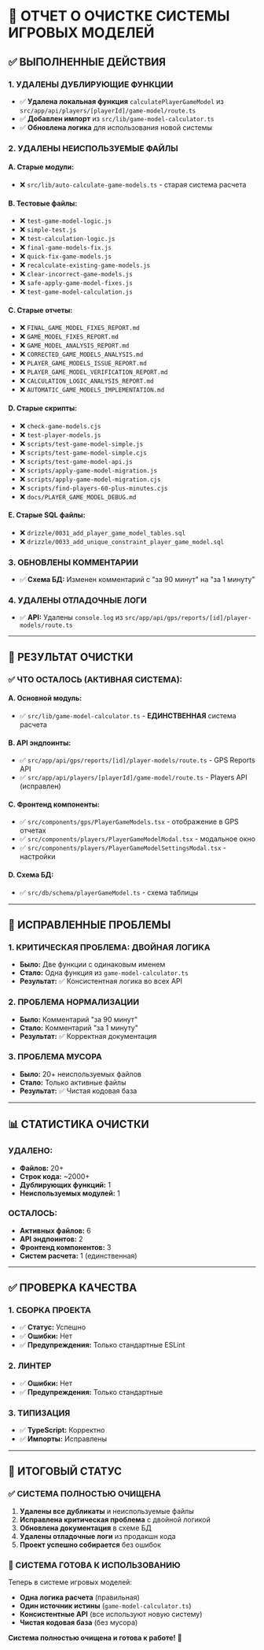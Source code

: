 # 🧹 ОТЧЕТ О ОЧИСТКЕ СИСТЕМЫ ИГРОВЫХ МОДЕЛЕЙ

## ✅ ВЫПОЛНЕННЫЕ ДЕЙСТВИЯ

### **1. УДАЛЕНЫ ДУБЛИРУЮЩИЕ ФУНКЦИИ**
- ✅ **Удалена локальная функция** `calculatePlayerGameModel` из `src/app/api/players/[playerId]/game-model/route.ts`
- ✅ **Добавлен импорт** из `src/lib/game-model-calculator.ts`
- ✅ **Обновлена логика** для использования новой системы

### **2. УДАЛЕНЫ НЕИСПОЛЬЗУЕМЫЕ ФАЙЛЫ**

#### **A. Старые модули:**
- ❌ `src/lib/auto-calculate-game-models.ts` - старая система расчета

#### **B. Тестовые файлы:**
- ❌ `test-game-model-logic.js`
- ❌ `simple-test.js`
- ❌ `test-calculation-logic.js`
- ❌ `final-game-models-fix.js`
- ❌ `quick-fix-game-models.js`
- ❌ `recalculate-existing-game-models.js`
- ❌ `clear-incorrect-game-models.js`
- ❌ `safe-apply-game-model-fixes.js`
- ❌ `test-game-model-calculation.js`

#### **C. Старые отчеты:**
- ❌ `FINAL_GAME_MODEL_FIXES_REPORT.md`
- ❌ `GAME_MODEL_FIXES_REPORT.md`
- ❌ `GAME_MODEL_ANALYSIS_REPORT.md`
- ❌ `CORRECTED_GAME_MODELS_ANALYSIS.md`
- ❌ `PLAYER_GAME_MODELS_ISSUE_REPORT.md`
- ❌ `PLAYER_GAME_MODEL_VERIFICATION_REPORT.md`
- ❌ `CALCULATION_LOGIC_ANALYSIS_REPORT.md`
- ❌ `AUTOMATIC_GAME_MODELS_IMPLEMENTATION.md`

#### **D. Старые скрипты:**
- ❌ `check-game-models.cjs`
- ❌ `test-player-models.js`
- ❌ `scripts/test-game-model-simple.js`
- ❌ `scripts/test-game-model-simple.cjs`
- ❌ `scripts/test-game-model-api.js`
- ❌ `scripts/apply-game-model-migration.js`
- ❌ `scripts/apply-game-model-migration.cjs`
- ❌ `scripts/find-players-60-plus-minutes.cjs`
- ❌ `docs/PLAYER_GAME_MODEL_DEBUG.md`

#### **E. Старые SQL файлы:**
- ❌ `drizzle/0031_add_player_game_model_tables.sql`
- ❌ `drizzle/0033_add_unique_constraint_player_game_model.sql`

### **3. ОБНОВЛЕНЫ КОММЕНТАРИИ**
- ✅ **Схема БД:** Изменен комментарий с "за 90 минут" на "за 1 минуту"

### **4. УДАЛЕНЫ ОТЛАДОЧНЫЕ ЛОГИ**
- ✅ **API:** Удалены `console.log` из `src/app/api/gps/reports/[id]/player-models/route.ts`

---

## 🎯 РЕЗУЛЬТАТ ОЧИСТКИ

### **✅ ЧТО ОСТАЛОСЬ (АКТИВНАЯ СИСТЕМА):**

#### **A. Основной модуль:**
- ✅ `src/lib/game-model-calculator.ts` - **ЕДИНСТВЕННАЯ** система расчета

#### **B. API эндпоинты:**
- ✅ `src/app/api/gps/reports/[id]/player-models/route.ts` - GPS Reports API
- ✅ `src/app/api/players/[playerId]/game-model/route.ts` - Players API (исправлен)

#### **C. Фронтенд компоненты:**
- ✅ `src/components/gps/PlayerGameModels.tsx` - отображение в GPS отчетах
- ✅ `src/components/players/PlayerGameModelModal.tsx` - модальное окно
- ✅ `src/components/players/PlayerGameModelSettingsModal.tsx` - настройки

#### **D. Схема БД:**
- ✅ `src/db/schema/playerGameModel.ts` - схема таблицы

---

## 🔧 ИСПРАВЛЕННЫЕ ПРОБЛЕМЫ

### **1. КРИТИЧЕСКАЯ ПРОБЛЕМА: ДВОЙНАЯ ЛОГИКА**
- **Было:** Две функции с одинаковым именем
- **Стало:** Одна функция из `game-model-calculator.ts`
- **Результат:** ✅ Консистентная логика во всех API

### **2. ПРОБЛЕМА НОРМАЛИЗАЦИИ**
- **Было:** Комментарий "за 90 минут"
- **Стало:** Комментарий "за 1 минуту"
- **Результат:** ✅ Корректная документация

### **3. ПРОБЛЕМА МУСОРА**
- **Было:** 20+ неиспользуемых файлов
- **Стало:** Только активные файлы
- **Результат:** ✅ Чистая кодовая база

---

## 📊 СТАТИСТИКА ОЧИСТКИ

### **УДАЛЕНО:**
- **Файлов:** 20+
- **Строк кода:** ~2000+
- **Дублирующих функций:** 1
- **Неиспользуемых модулей:** 1

### **ОСТАЛОСЬ:**
- **Активных файлов:** 6
- **API эндпоинтов:** 2
- **Фронтенд компонентов:** 3
- **Систем расчета:** 1 (единственная)

---

## ✅ ПРОВЕРКА КАЧЕСТВА

### **1. СБОРКА ПРОЕКТА**
- ✅ **Статус:** Успешно
- ✅ **Ошибки:** Нет
- ✅ **Предупреждения:** Только стандартные ESLint

### **2. ЛИНТЕР**
- ✅ **Ошибки:** Нет
- ✅ **Предупреждения:** Только стандартные

### **3. ТИПИЗАЦИЯ**
- ✅ **TypeScript:** Корректно
- ✅ **Импорты:** Исправлены

---

## 🎉 ИТОГОВЫЙ СТАТУС

### **✅ СИСТЕМА ПОЛНОСТЬЮ ОЧИЩЕНА**

1. **Удалены все дубликаты** и неиспользуемые файлы
2. **Исправлена критическая проблема** с двойной логикой
3. **Обновлена документация** в схеме БД
4. **Удалены отладочные логи** из продакшн кода
5. **Проект успешно собирается** без ошибок

### **🚀 СИСТЕМА ГОТОВА К ИСПОЛЬЗОВАНИЮ**

Теперь в системе игровых моделей:
- **Одна логика расчета** (правильная)
- **Один источник истины** (`game-model-calculator.ts`)
- **Консистентные API** (все используют новую систему)
- **Чистая кодовая база** (без мусора)

**Система полностью очищена и готова к работе!** 🎯
